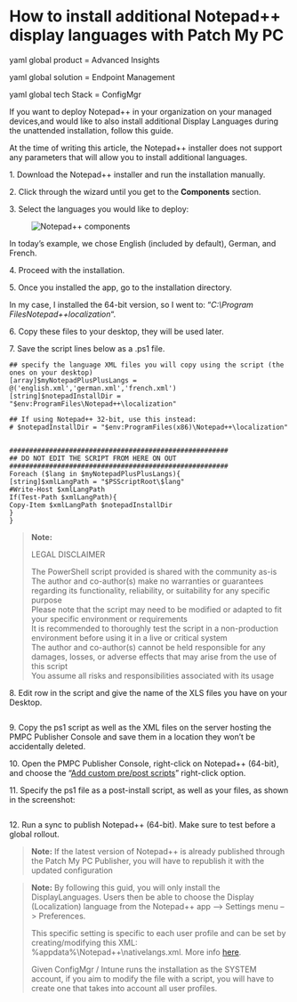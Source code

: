 # How to install additional Notepad++ display languages with Patch My PC

yaml global product = Advanced Insights

yaml global solution = Endpoint Management

yaml global tech Stack = ConfigMgr

If you want to deploy Notepad++ in your organization on your managed devices,and would like to also install additional Display Languages during the unattended installation, follow this guide.

At the time of writing this article, the Notepad++ installer does not support any parameters that will allow you to install additional languages.

1\. Download the Notepad++ installer and run the installation manually.

2\. Click through the wizard until you get to the **Components** section.

3\. Select the languages you would like to deploy:

<figure><img src="https://patchmypc.com/app/uploads/2025/04/notepadplusplus1.png" alt="Notepad++ components"><figcaption></figcaption></figure>

In today’s example, we chose English (included by default), German, and French.

4\. Proceed with the installation.

5\. Once you installed the app, go to the installation directory.

In my case, I installed the 64-bit version, so I went to: “_C:\Program FilesNotepad++localization_“.

6\. Copy these files to your desktop, they will be used later.

7\. Save the script lines below as a .ps1 file.

```
## specify the language XML files you will copy using the script (the ones on your desktop)
[array]$myNotepadPlusPlusLangs = @('english.xml','german.xml','french.xml')
[string]$notepadInstallDir = "$env:ProgramFiles\Notepad++\localization"

## If using Notepad++ 32-bit, use this instead:
# $notepadInstallDir = "$env:ProgramFiles(x86)\Notepad++\localization"


#######################################################
## DO NOT EDIT THE SCRIPT FROM HERE ON OUT
#######################################################
Foreach ($lang in $myNotepadPlusPlusLangs){
[string]$xmlLangPath = "$PSScriptRoot\$lang"
#Write-Host $xmlLangPath
If(Test-Path $xmlLangPath){
Copy-Item $xmlLangPath $notepadInstallDir
}
}
```

> **Note:**
>
> LEGAL DISCLAIMER
>
> The PowerShell script provided is shared with the community as-is\
> The author and co-author(s) make no warranties or guarantees regarding its functionality, reliability, or suitability for any specific purpose\
> Please note that the script may need to be modified or adapted to fit your specific environment or requirements\
> It is recommended to thoroughly test the script in a non-production environment before using it in a live or critical system\
> The author and co-author(s) cannot be held responsible for any damages, losses, or adverse effects that may arise from the use of this script\
> You assume all risks and responsibilities associated with its usage

8\. Edit row in the script and give the name of the XLS files you have on your Desktop.

<figure><img src="https://patchmypc.com/app/uploads/2025/04/notepadplusplus3.png" alt=""><figcaption></figcaption></figure>

9\. Copy the ps1 script as well as the XML files on the server hosting the PMPC Publisher Console and save them in a location they won’t be accidentally deleted.

10\. Open the PMPC Publisher Console, right-click on Notepad++ (64-bit), and choose the “[Add custom pre/post scripts](https://patchmypc.com/custom-options-available-for-third-party-updates-and-applications#custom-scripts)” right-click option.

11\. Specify the ps1 file as a post-install script, as well as your files, as shown in the screenshot:

<figure><img src="https://patchmypc.com/app/uploads/2025/04/notepadplusplus4.png" alt=""><figcaption></figcaption></figure>

12\. Run a sync to publish Notepad++ (64-bit). Make sure to test before a global rollout.

> **Note:** If the latest version of Notepad++ is already published through the Patch My PC Publisher, you will have to republish it with the updated configuration

> **Note:** By following this guid, you will only install the DisplayLanguages. Users then be able to choose the Display (Localization) language from the Notepad++ app –> Settings menu –> Preferences.
>
> This specific setting is specific to each user profile and can be set by creating/modifying this XML: %appdata%\Notepad++\nativelangs.xml. More info [here](https://npp-user-manual.org/docs/preferences/#general).
>
> Given ConfigMgr / Intune runs the installation as the SYSTEM account, if you aim to modify the file with a script, you will have to create one that takes into account all user profiles.
